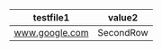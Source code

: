 | testfile1 | value2 |
|-----------|--------|
| <a href="www.google.com">www.google.com</a> | SecondRow |
